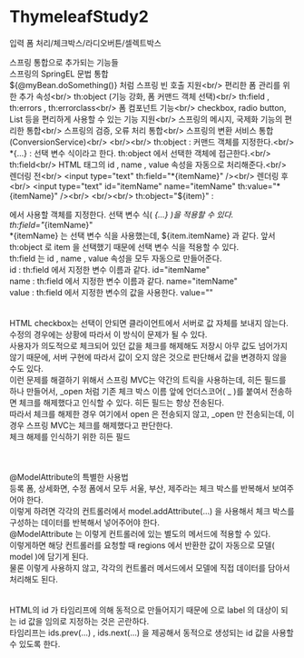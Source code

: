 # ThymeleafStudy2
입력 폼 처리/체크박스/라디오버튼/셀렉트박스

스프링 통합으로 추가되는 기능들<br/>
스프링의 SpringEL 문법 통합<br/>
${@myBean.doSomething()} 처럼 스프링 빈 호출 지원<br/>
편리한 폼 관리를 위한 추가 속성<br/>
th:object (기능 강화, 폼 커맨드 객체 선택)<br/>
th:field , th:errors , th:errorclass<br/>
폼 컴포넌트 기능<br/>
checkbox, radio button, List 등을 편리하게 사용할 수 있는 기능 지원<br/>
스프링의 메시지, 국제화 기능의 편리한 통합<br/>
스프링의 검증, 오류 처리 통합<br/>
스프링의 변환 서비스 통합(ConversionService)<br/>
<br/><br/>
th:object : 커맨드 객체를 지정한다.<br/>
*{...} : 선택 변수 식이라고 한다. th:object 에서 선택한 객체에 접근한다.<br/>
th:field<br/>
HTML 태그의 id , name , value 속성을 자동으로 처리해준다.<br/>
렌더링 전<br/>
<input type="text" th:field="*{itemName}" /><br/>
렌더링 후<br/>
<input type="text" id="itemName" name="itemName" th:value="*{itemName}" /><br/>
<br/><br/>
th:object="${item}" : <form> 에서 사용할 객체를 지정한다. 선택 변수 식( *{...} )을 적용할 수
있다.<br/>
th:field="*{itemName}"<br/>
*{itemName} 는 선택 변수 식을 사용했는데, ${item.itemName} 과 같다. 앞서 th:object 로
item 을 선택했기 때문에 선택 변수 식을 적용할 수 있다.<br/>
th:field 는 id , name , value 속성을 모두 자동으로 만들어준다.<br/>
id : th:field 에서 지정한 변수 이름과 같다. id="itemName"<br/>
name : th:field 에서 지정한 변수 이름과 같다. name="itemName"<br/>
value : th:field 에서 지정한 변수의 값을 사용한다. value=""<br/>
<br/><br/>
HTML checkbox는 선택이 안되면 클라이언트에서 서버로 값 자체를 보내지 않는다.<br/> 수정의 경우에는
상황에 따라서 이 방식이 문제가 될 수 있다.<br/> 사용자가 의도적으로 체크되어 있던 값을 체크를 해제해도
저장시 아무 값도 넘어가지 않기 때문에, 서버 구현에 따라서 값이 오지 않은 것으로 판단해서 값을 변경하지
않을 수도 있다.<br/>
이런 문제를 해결하기 위해서 스프링 MVC는 약간의 트릭을 사용하는데, 히든 필드를 하나 만들어서,
_open 처럼 기존 체크 박스 이름 앞에 언더스코어( _ )를 붙여서 전송하면 체크를 해제했다고 인식할 수
있다. 히든 필드는 항상 전송된다.<br/> 따라서 체크를 해제한 경우 여기에서 open 은 전송되지 않고, _open 만
전송되는데, 이 경우 스프링 MVC는 체크를 해제했다고 판단한다.<br/>
체크 해제를 인식하기 위한 히든 필드<br/>
<input type="hidden" name="_open" value="on"/><br/>
<br/><br/>
@ModelAttribute의 특별한 사용법<br/>
등록 폼, 상세화면, 수정 폼에서 모두 서울, 부산, 제주라는 체크 박스를 반복해서 보여주어야 한다.<br/> 이렇게
하려면 각각의 컨트롤러에서 model.addAttribute(...) 을 사용해서 체크 박스를 구성하는 데이터를
반복해서 넣어주어야 한다.<br/>
@ModelAttribute 는 이렇게 컨트롤러에 있는 별도의 메서드에 적용할 수 있다.<br/>
이렇게하면 해당 컨트롤러를 요청할 때 regions 에서 반환한 값이 자동으로 모델( model )에 담기게 된다.<br/>
물론 이렇게 사용하지 않고, 각각의 컨트롤러 메서드에서 모델에 직접 데이터를 담아서 처리해도 된다.<br/>
<br/><br/>
HTML의 id 가 타임리프에 의해 동적으로 만들어지기 때문에 <label for="id 값"> 으로 label 의
대상이 되는 id 값을 임의로 지정하는 것은 곤란하다.<br/> 타임리프는 ids.prev(...) , ids.next(...) 을
제공해서 동적으로 생성되는 id 값을 사용할 수 있도록 한다.<br/>
